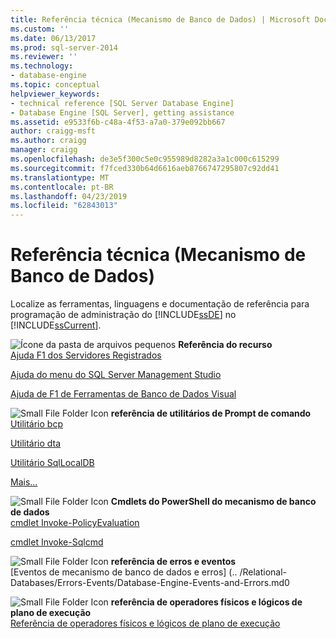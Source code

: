 ```yaml
---
title: Referência técnica (Mecanismo de Banco de Dados) | Microsoft Docs
ms.custom: ''
ms.date: 06/13/2017
ms.prod: sql-server-2014
ms.reviewer: ''
ms.technology:
- database-engine
ms.topic: conceptual
helpviewer_keywords:
- technical reference [SQL Server Database Engine]
- Database Engine [SQL Server], getting assistance
ms.assetid: e9533f6b-c48a-4f53-a7a0-379e092bb667
author: craigg-msft
ms.author: craigg
manager: craigg
ms.openlocfilehash: de3e5f300c5e0c955989d8282a3a1c000c615299
ms.sourcegitcommit: f7fced330b64d6616aeb8766747295807c92dd41
ms.translationtype: MT
ms.contentlocale: pt-BR
ms.lasthandoff: 04/23/2019
ms.locfileid: "62843013"
---
```

# <a name="technical-reference-database-engine"></a>Referência técnica (Mecanismo de Banco de Dados)
  Localize as ferramentas, linguagens e documentação de referência para programação de administração do [!INCLUDE[ssDE](../includes/ssde-md.md)] no [!INCLUDE[ssCurrent](../includes/sscurrent-md.md)].  
  
 ![Ícone da pasta de arquivos pequenos](../../2014/integration-services/media/filefolder-small.gif "Ícone da pasta de arquivos pequenos") **Referência do recurso**  
 [Ajuda F1 dos Servidores Registrados](../ssms/register-servers/registered-servers-f1-help.md)  
  
 [Ajuda do menu do SQL Server Management Studio](../ssms/menu-help/sql-server-management-studio-menu-help.md)  
  
 [Ajuda de F1 de Ferramentas de Banco de Dados Visual](../ssms/visual-db-tools/visual-database-tools-f1-help.md)  
  
 ![Small File Folder Icon](../../2014/integration-services/media/filefolder-small.gif "Small File Folder Icon") **referência de utilitários de Prompt de comando**  
 [Utilitário bcp](../tools/bcp-utility.md)  
  
 [Utilitário dta](../tools/dta/dta-utility.md)  
  
 [Utilitário SqlLocalDB](../tools/sqllocaldb-utility.md)  
  
 [Mais...](../tools/command-prompt-utility-reference-database-engine.md)  
  
 ![Small File Folder Icon](../../2014/integration-services/media/filefolder-small.gif "Small File Folder Icon") **Cmdlets do PowerShell do mecanismo de banco de dados**  
 [cmdlet Invoke-PolicyEvaluation](../../2014/database-engine/invoke-policyevaluation-cmdlet.md)  
  
 [cmdlet Invoke-Sqlcmd](../../2014/database-engine/invoke-sqlcmd-cmdlet.md)  
  
 ![Small File Folder Icon](../../2014/integration-services/media/filefolder-small.gif "Small File Folder Icon") **referência de erros e eventos**  
 [Eventos de mecanismo de banco de dados e erros] (.. /Relational-Databases/Errors-Events/Database-Engine-Events-and-Errors.md0  
  
 ![Small File Folder Icon](../../2014/integration-services/media/filefolder-small.gif "Small File Folder Icon") **referência de operadores físicos e lógicos de plano de execução**  
 [Referência de operadores físicos e lógicos de plano de execução](../relational-databases/showplan-logical-and-physical-operators-reference.md)  
  
  
